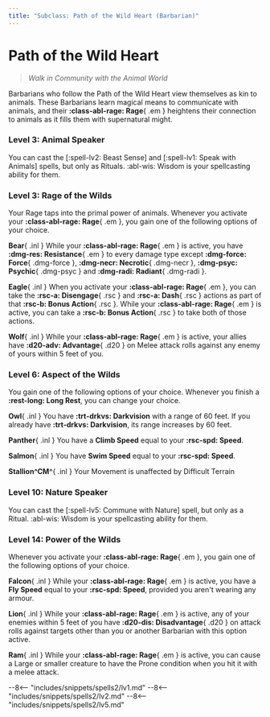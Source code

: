 ```yaml
---
title: "Subclass: Path of the Wild Heart (Barbarian)"
---
```


<p style="display:none">
Walk in Community with the Animal World
</p>

# Path of the Wild Heart

> *Walk in Community with the Animal World*

Barbarians who follow the Path of the Wild Heart view themselves as kin to animals. These Barbarians learn magical means to communicate with animals, and their **:class-abl-rage: Rage**{ .em } heightens their connection to animals as it fills them with supernatural might.

### Level 3: Animal Speaker

You can cast the [:spell-lv2: Beast Sense] and [:spell-lv1: Speak with Animals] spells, but only as Rituals. :abl-wis: Wisdom is your spellcasting ability for them.

### Level 3: Rage of the Wilds

Your Rage taps into the primal power of animals. Whenever you activate your **:class-abl-rage: Rage**{ .em }, you gain one of the following options of your choice.

**Bear**{ .inl } While your **:class-abl-rage: Rage**{ .em } is active, you have **:dmg-res: Resistance**{ .em } to every damage type except **:dmg-force: Force**{ .dmg-force }, **:dmg-necr: Necrotic**{ .dmg-necr }, **:dmg-psyc: Psychic**{ .dmg-psyc } and **:dmg-radi: Radiant**{ .dmg-radi }.

**Eagle**{ .inl } When you activate your **:class-abl-rage: Rage**{ .em }, you can take the **:rsc-a: Disengage**{ .rsc } and **:rsc-a: Dash**{ .rsc } actions as part of that **:rsc-b: Bonus Action**{ .rsc }. While your **:class-abl-rage: Rage**{ .em } is active, you can take a **:rsc-b: Bonus Action**{ .rsc } to take both of those actions.

**Wolf**{ .inl } While your **:class-abl-rage: Rage**{ .em } is active, your allies have **:d20-adv: Advantage**{ .d20 } on Melee attack rolls against any enemy of yours within 5 feet of you.

### Level 6: Aspect of the Wilds

You gain one of the following options of your choice. Whenever you finish a **:rest-long: Long Rest**, you can change your choice.

**Owl**{ .inl } You have **:trt-drkvs: Darkvision** with a range of 60 feet. If you already have **:trt-drkvs: Darkvision**, its range increases by 60 feet.

**Panther**{ .inl } You have a **Climb Speed** equal to your **:rsc-spd: Speed**.

**Salmon**{ .inl } You have **Swim Speed** equal to your **:rsc-spd: Speed**.

**Stallion^CM^**{ .inl } Your Movement is unaffected by Difficult Terrain

### Level 10: Nature Speaker 

You can cast the [:spell-lv5: Commune with Nature] spell, but only as a Ritual. :abl-wis: Wisdom is your spellcasting ability for them.

### Level 14: Power of the Wilds  

Whenever you activate your **:class-abl-rage: Rage**{ .em }, you gain one of the following options of your choice.

**Falcon**{ .inl } While your **:class-abl-rage: Rage**{ .em } is active, you have a **Fly Speed** equal to your **:rsc-spd: Speed**, provided you aren't wearing any armour.

**Lion**{ .inl } While your **:class-abl-rage: Rage**{ .em } is active, any of your enemies within 5 feet of you have **:d20-dis: Disadvantage**{ .d20 } on attack rolls against targets other than you or another Barbarian with this option active.

**Ram**{ .inl } While your **:class-abl-rage: Rage**{ .em } is active, you can cause a Large or smaller creature to have the Prone condition when you hit it with a melee attack.

--8<-- "includes/snippets/spells2/lv1.md"
--8<-- "includes/snippets/spells2/lv2.md"
--8<-- "includes/snippets/spells2/lv5.md"
